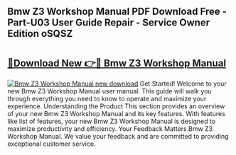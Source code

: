 ## Bmw Z3 Workshop Manual PDF Download Free - Part-U03 User Guide Repair - Service Owner Edition oSQSZ

# <h2><a href="http://bc41174.oget.top/?id=Bmw+Z3+Workshop+Manual">🔗Download New 👉🔴 Bmw Z3 Workshop Manual</a></h2>

[![Bmw Z3 Workshop Manual new download](https://i.imgur.com/5g1atiW.png)](http://bc41174.oget.top/?id=Bmw+Z3+Workshop+Manual)
Get Started! Welcome to your new Bmw Z3 Workshop Manual user manual. This guide will walk you through everything you need to know to operate and maximize your experience. Understanding the Product This section provides an overview of your new Bmw Z3 Workshop Manual and its key features. With features like list of features, your new Bmw Z3 Workshop Manual is designed to maximize productivity and efficiency. Your Feedback Matters Bmw Z3 Workshop Manual. We value your feedback and are committed to providing exceptional customer service.
